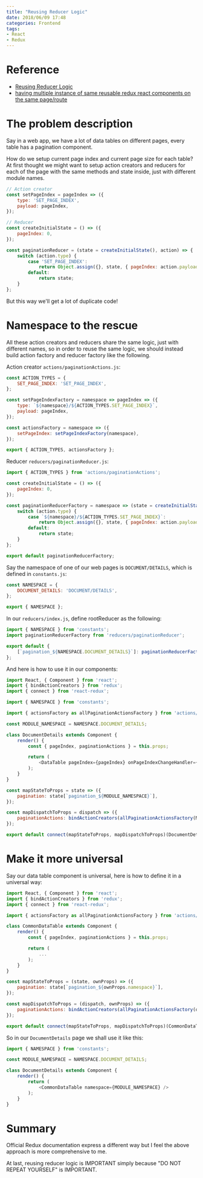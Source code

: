 ```yaml
---
title: "Reusing Reducer Logic"
date: 2018/06/09 17:48
categories: Frontend
tags:
- React
- Redux
---
```

# Reference
* [Reusing Reducer Logic](https://redux.js.org/recipes/structuring-reducers/reusing-reducer-logic)
* [having multiple instance of same reusable redux react components on the same page/route](https://stackoverflow.com/questions/42906358/)

# The problem description
Say in a web app, we have a lot of data tables on different pages, every table has a pagination component.

How do we setup current page index and current page size for each table? At first thought we might want to setup action creators and reducers for each of the page with the same methods and state inside, just with different module names.

```javascript
// Action creator
const setPageIndex = pageIndex => ({
    type: 'SET_PAGE_INDEX',
    payload: pageIndex,
});

// Reducer
const createInitialState = () => ({
    pageIndex: 0,
});

const paginationReducer = (state = createInitialState(), action) => {
    switch (action.type) {
        case 'SET_PAGE_INDEX':
            return Object.assign({}, state, { pageIndex: action.payload });
        default:
            return state;
    }
};
```

But this way we'll get a lot of duplicate code!

# Namespace to the rescue
All these action creators and reducers share the same logic, just with different names, so in order to reuse the same logic, we should instead build action factory and reducer factory like the following.

Action creator `actions/paginationActions.js`:
```javascript
const ACTION_TYPES = {
    SET_PAGE_INDEX: 'SET_PAGE_INDEX',
};

const setPageIndexFactory = namespace => pageIndex => ({
    type: `${namespace}/${ACTION_TYPES.SET_PAGE_INDEX}`,
    payload: pageIndex,
});

const actionsFactory = namespace => ({
    setPageIndex: setPageIndexFactory(namespace),
});

export { ACTION_TYPES, actionsFactory };
```

Reducer `reducers/paginationReducer.js`:
```javascript
import { ACTION_TYPES } from 'actions/paginationActions';

const createInitialState = () => ({
    pageIndex: 0,
});

const paginationReducerFactory = namespace => (state = createInitialState(), action) => {
    switch (action.type) {
        case `${namespace}/${ACTION_TYPES.SET_PAGE_INDEX}`:
            return Object.assign({}, state, { pageIndex: action.payload });
        default:
            return state;
    }
};

export default paginationReducerFactory;
```

Say the namespace of one of our web pages is `DOCUMENT/DETAILS`, which is defined in `constants.js`:
```javascript
const NAMESPACE = {
    DOCUMENT_DETAILS: 'DOCUMENT/DETAILS',
};

export { NAMESPACE };
```

In our `reducers/index.js`, define rootReducer as the following:
```javascript
import { NAMESPACE } from 'constants';
import paginationReducerFactory from 'reducers/paginationReducer';

export default {
    [`pagination_${NAMESPACE.DOCUMENT_DETAILS}`]: paginationReducerFactory(NAMESPACE.DOCUMENT_DETAILS),
};
```

And here is how to use it in our components:
```javascript
import React, { Component } from 'react';
import { bindActionCreators } from 'redux';
import { connect } from 'react-redux';

import { NAMESPACE } from 'constants';

import { actionsFactory as allPaginationActionsFactory } from 'actions/paginationActions';

const MODULE_NAMESPACE = NAMESPACE.DOCUMENT_DETAILS;

class DocumentDetails extends Component {
    render() {
        const { pageIndex, paginationActions } = this.props;

        return (
            <DataTable pageIndex={pageIndex} onPageIndexChangeHandler={paginationActions.setPageIndex} />
        );
    }
}

const mapStateToProps = state => ({
    pagination: state[`pagination_${MODULE_NAMESPACE}`],
});

const mapDispatchToProps = dispatch => ({
    paginationActions: bindActionCreators(allPaginationActionsFactory(MODULE_NAMESPACE), dispatch),
});

export default connect(mapStateToProps, mapDispatchToProps)(DocumentDetails);
```

# Make it more universal
Say our data table component is universal, here is how to define it in a universal way:
```javascript
import React, { Component } from 'react';
import { bindActionCreators } from 'redux';
import { connect } from 'react-redux';

import { actionsFactory as allPaginationActionsFactory } from 'actions/paginationActions';

class CommonDataTable extends Component {
    render() {
        const { pageIndex, paginationActions } = this.props;

        return (
            ...
        );
    }
}

const mapStateToProps = (state, ownProps) => ({
    pagination: state[`pagination_${ownProps.namespace}`],
});

const mapDispatchToProps = (dispatch, ownProps) => ({
    paginationActions: bindActionCreators(allPaginationActionsFactory(ownProps.namespace), dispatch),
});

export default connect(mapStateToProps, mapDispatchToProps)(CommonDataTable);
```

So in our `DocumentDetails` page we shall use it like this:
```javascript
import { NAMESPACE } from 'constants';

const MODULE_NAMESPACE = NAMESPACE.DOCUMENT_DETAILS;

class DocumentDetails extends Component {
    render() {
        return (
            <CommonDataTable namespace={MODULE_NAMESPACE} />
        );
    }
}
```

# Summary
Official Redux documentation express a different way but I feel the above approach is more comprehensive to me.

At last, reusing reducer logic is IMPORTANT simply because "DO NOT REPEAT YOURSELF" is IMPORTANT.
